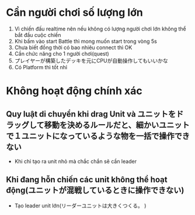 # Cần người chơi số lượng lớn
1. Vì chiến đấu realtime nên nếu không có lượng người chơi lớn không thể bắt đầu cuộc chiến
2. Khi bấm vào start Battle thì mong muốn start trong vòng 5s
3. Chưa biết đồng thời có bao nhiêu connect thì OK 
4. Cần chức năng cho 1 người chơi(quest)
5. プレイヤーが構築したデッキを元にCPUが自動操作してもいいかな
6. Có Platform thì tốt nhỉ

# Không hoạt động chính xác

## Quy luật di chuyển khi drag Unit  và ユニットをドラッグして移動を決めるルールだと、細かいユニットで１ユニットになっているような物を一括で操作できない
* Khi chỉ tạo ra unit nhỏ mà chắc chắn sẽ cần leader

## Khi đang hỗn chiến các unit không thể hoạt động(ユニットが混戦しているときに操作できない)
* Tạo leader unit lớn(リーダーユニットは大きくつくる。 )